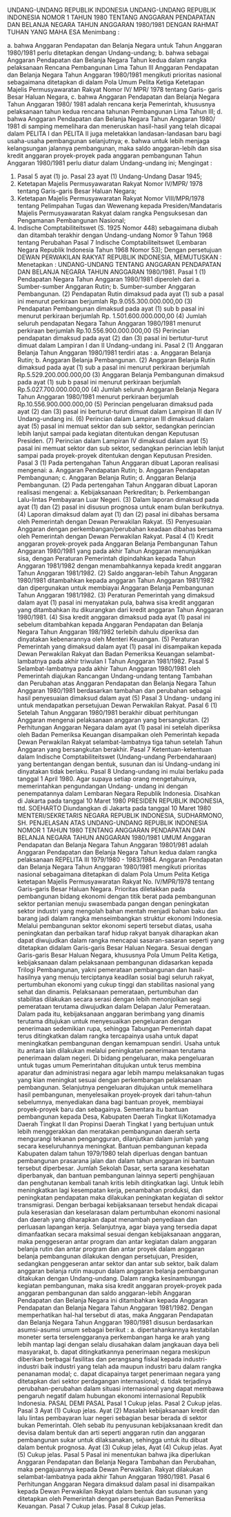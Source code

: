  UNDANG-UNDANG REPUBLIK INDONESIA UNDANG-UNDANG REPUBLIK INDONESIA NOMOR 1 TAHUN 1980 TENTANG ANGGARAN PENDAPATAN DAN BELANJA NEGARA TAHUN ANGGARAN 1980/1981
DENGAN RAHMAT TUHAN YANG MAHA ESA
Menimbang :

a. bahwa Anggaran Pendapatan dan Belanja Negara untuk Tahun Anggaran 1980/1981 perlu ditetapkan dengan Undang-undang;
b. bahwa sebagai Anggaran Pendapatan dan Belanja Negara Tahun kedua dalam rangka pelaksanaan Rencana Pembangunan Lima Tahun III Anggaran Pendapatan dan Belanja Negara Tahun Anggaran 1980/1981 mengikuti prioritas nasional sebagaimana ditetapkan di dalam Pola Umum Pelita Ketiga Ketetapan Majelis Permusyawaratan Rakyat Nomor IV/ MPR/ 1978 tentang Garis- garis Besar Haluan Negara, c. bahwa Anggaran Pendapatan dan Belanja Negara Tahun Anggaran 1980/ 1981 adalah rencana kerja Pemerintah, khususnya pelaksanaan tahun kedua rencana tahunan Pembangunan Lima Tahun III;
d. bahwa Anggaran Pendapatan dan Belanja Negara Tahun Anggaran 1980/ 1981 di samping memelihara dan meneruskan hasil-hasil yang telah dicapai dalam PELITA I dan PELITA II juga meletakkan landasan-landasan baru bagi usaha-usaha pembangunan selanjutnya;
e. bahwa untuk lebih menjaga kelangsungan jalannya pembangunan, maka saldo anggaran-lebih dan sisa kredit anggaran proyek-proyek pada anggaran pembangunan Tahun Anggaran 1980/1981 perlu diatur dalam Undang-undang ini;
Mengingat :

1. Pasal 5 ayat (1) jo. Pasal 23 ayat (1) Undang-Undang Dasar 1945;
2. Ketetapan Majelis Permusyawaratan Rakyat Nomor IV/MPR/ 1978 tentang Garis-garis Besar Haluan Negara;
3. Ketetapan Majelis Permusyawaratan Rakyat Nomor VIII/MPR/1978 tentang Pelimpahan Tugas dan Wewenang kepada Presiden/Mandataris Majelis Permusyawaratan Rakyat dalam rangka Pengsuksesan dan Pengamanan Pembangunan Nasional;
4. Indische Comptabiliteitswet (S. 1925 Nomor 448) sebagaimana diubah dan ditambah terakhir dengan Undang-undang Nomor 9 Tahun 1968 tentang Perubahan Pasal 7 Indische Comptabiliteitswet (Lembaran Negara Republik Indonesia Tahun 1968 Nomor 53); Dengan persetujuan DEWAN PERWAKILAN RAKYAT REPUBLIK INDONESIA,
MEMUTUSKAN :
 Menetapkan : UNDANG-UNDANG TENTANG ANGGARAN PENDAPATAN DAN BELANJA NEGARA TAHUN ANGGARAN 1980/1981.
Pasal 1
(1) Pendapatan Negara Tahun Anggaran 1980/1981 diperoleh dari a. Sumber-sumber Anggaran Rutin;
b. Sumber-sumber Anggaran Pembangunan.
(2) Pendapatan Rutin dimaksud pada ayat (1) sub a pasal ini menurut perkiraan berjumlah Rp.9.055.300.000.000,00 (3) Pendapatan Pembangunan dimaksud pada ayat (1) sub b pasal ini menurut perkiraan berjumlah Rp. 1.501.600.000.000,00 (4) Jumlah seluruh pendapatan Negara Tahun Anggaran 1980/1981 menurut perkiraan berjumlah Rp.10.556.900.000.000,00 (5) Perincian pendapatan dimaksud pada ayat (2) dan (3) pasal ini bertutur-turut dimuat dalam Lampiran I dan II Undang-undang ini.
Pasal 2
(1) Anggaran Belanja Tahun Anggaran 1980/1981 terdiri atas :
a. Anggaran Belanja Rutin;
b. Anggaran Belanja Pembangunan.
(2) Anggaran Belanja Rutin dimaksud pada ayat (1) sub a pasal ini menurut perkiraan berjumlah Rp.5.529.200.000.000,00 (3) Anggaran Belanja Pembangunan dimaksud pada ayat (1) sub b pasal ini menurut perkiraan berjumlah Rp.5.027.700.000.000,00 (4) Jumlah seluruh Anggaran Belanja Negara Tahun Anggaran 1980/1981 menurut perkiraan berjumlah Rp.10.556.900.000.000,00 (5) Perincian pengeluaran dimaksud pada ayat (2) dan (3) pasal ini berturut-turut dimuat dalam Lampiran III dan IV Undang-undang ini.
(6) Perincian dalam Lampiran III dimaksud dalam ayat (5) pasal ini memuat sektor dan sub sektor, sedangkan perincian lebih lanjut sampai pada kegiatan ditentukan dengan Keputusan Presiden.
(7) Perincian dalam Lampiran IV dimaksud dalam ayat (5) pasal ini memuat sektor dan sub sektor, sedangkan perincian lebih lanjut sampai pada proyek-proyek ditentukan dengan Keputusan Presiden.
Pasal 3
(1) Pada pertengahan Tahun Anggaran dibuat Laporan realisasi mengenai:
a. Anggaran Pendapatan Rutin;
b. Anggaran Pendapatan Pembangunan;
c. Anggaran Belanja Rutin;
d. Anggaran Belanja Pembangunan.
(2) Pada pertengahan Tahun Anggaran dibuat Laporan realisasi mengenai:
a. Kebijaksanaan Perkreditan;
b. Perkembangan Lalu-lintas Pembayaran Luar Negeri.
(3) Dalam laporan dimaksud pada ayat (1) dan (2) pasal ini disusun prognosa untuk enam bulan berikutnya.
(4) Laporan dimaksud dalam ayat (1) dan (2) pasal ini dibahas bersama oleh Pemerintah dengan Dewan Perwakilan Rakyat.
(5) Penyesuaian Anggaran dengan perkembangan/perubahan keadaan dibahas bersama oleh Pemerintah dengan Dewan Perwakilan Rakyat.
Pasal 4
(1) Kredit anggaran proyek-proyek pada Anggaran Belanja Pembangunan Tahun Anggaran 1980/1981 yang pada akhir Tahun Anggaran menunjukkan sisa, dengan Peraturan Pemerintah dipindahkan kepada Tahun Anggaran 1981/1982 dengan menambahkannya kepada kredit anggaran Tahun Anggaran 1981/1982.
(2) Saldo anggaran-lebih Tahun Anggaran 1980/1981 ditambahkan kepada anggaran Tahun Anggaran 1981/1982 dan dipergunakan untuk membiayai Anggaran Belanja Pembangunan Tahun Anggaran 1981/1982.
(3) Peraturan Pemerintah yang dimaksud dalam ayat (1) pasal ini menyatakan pula, bahwa sisa kredit anggaran yang ditambahkan itu dikurangkan dari kredit anggaran Tahun Anggaran 1980/1981.
(4) Sisa kredit anggaran dimaksud pada ayat (1) pasal ini sebelum ditambahkan kepada Anggaran Pendapatan dan Belanja Negara Tahun Anggaran 198/1982 terlebih dahulu diperiksa dan dinyatakan kebenarannya oleh Menteri Keuangan.
(5) Peraturan Pemerintah yang dimaksud dalam ayat (1) pasal ini disampaikan kepada Dewan Perwakilan Rakyat dan Badan Pemeriksa Keuangan selambat-lambatnya pada akhir triwulan I Tahun Anggaran 1981/1982.
Pasal 5
Selambat-lambatnya pada akhir Tahun Anggaran 1980/1981 oleh Pemerintah diajukan Rancangan Undang-undang tentang Tambahan dan Perubahan atas Anggaran Pendapatan dan Belanja Negara Tahun Anggaran 1980/1981 berdasarkan tambahan dan perubahan sebagai hasil penyesuaian dimaksud dalam ayat (5) Pasal 3 Undang- undang ini untuk mendapatkan persetujuan Dewan Perwakilan Rakyat.
Pasal 6
(1) Setelah Tahun Anggaran 1980/1981 berakhir dibuat perhitungan Anggaran mengenai pelaksanaan anggaran yang bersangkutan.
(2) Perhitungan Anggaran Negara dalam ayat (1) pasal ini setelah diperiksa oleh Badan Pemeriksa Keuangan disampaikan oleh Pemerintah kepada Dewan Perwakilan Rakyat selambat-lambatnya tiga tahun setelah Tahun Anggaran yang bersangkutan berakhir.
Pasal 7
Ketentuan-ketentuan dalam Indische Comptabiliteitswet (Undang-undang Perbendaharaan) yang bertentangan dengan bentuk, susunan dan isi Undang-undang ini dinyatakan tidak berlaku.
Pasal 8
Undang-undang ini mulai berlaku pada tanggal 1 April 1980. Agar supaya setiap orang mengetahuinya, memerintahkan pengundangan Undang- undang ini dengan penempatannya dalam Lembaran Negara Republik Indonesia. Disahkan di Jakarta pada tanggal 10 Maret 1980 PRESIDEN REPUBLIK INDONESIA, ttd. SOEHARTO Diundangkan di Jakarta pada tanggal 10 Maret 1980 MENTERI/SEKRETARIS NEGARA REPUBLIK INDONESIA, SUDHARMONO, SH. PENJELASAN ATAS UNDANG-UNDANG REPUBLIK INDONESIA NOMOR 1 TAHUN 1980 TENTANG ANGGARAN PENDAPATAN DAN BELANJA NEGARA TAHUN ANGGARAN 1980/1981 UMUM Anggaran Pendapatan dan Belanja Negara Tahun Anggaran 19801/981 adalah Anggaran Pendapatan dan Belanja Negara Tahun kedua dalam rangka pelaksanaan REPELITA III 1979/1980 - 1983/1984. Anggaran Pendapatan dan Belanja Negara Tahun Anggaran 1980/1981 mengikuti prioritas nasional sebagaimana ditetapkan di dalam Pola Umum Pelita Ketiga ketetapan Majelis Permusyawaratan Rakyat No. IV/MPR/1978 tentang Garis-garis Besar Haluan Negara. Prioritas diletakkan pada pembangunan bidang ekonomi dengan titik berat pada pembangunan sektor pertanian menuju swasembada pangan dengan peningkatan sektor industri yang mengolah bahan mentah menjadi bahan baku dan barang jadi dalam rangka menseimbangkan struktur ekonomi Indonesia. Melalui pembangunan sektor ekonomi seperti tersebut diatas, usaha peningkatan dan perbaikan taraf hidup rakyat banyak diharapkan akan dapat diwujudkan dalam rangka mencapai sasaran-sasaran seperti yang ditetapkan didalam Garis-garis Besar Haluan Negara. Sesuai dengan Garis-garis Besar Haluan Negara, khususnya Pola Umum Pelita Ketiga, kebijaksanaan dalam pelaksanaan pembangunan didasarkan kepada Trilogi Pembangunan, yakni pemerataan pembangunan dan hasil-hasilnya yang menuju terciptanya keadilan sosial bagi seluruh rakyat, pertumbuhan ekonomi yang cukup tinggi dan stabilitas nasional yang sehat dan dinamis. Pelaksanaan pemerataan, pertumbuhan dan stabilitas dilakukan secara serasi dengan lebih menonjolkan segi pemerataan terutama diwujudkan dalam Delapan Jalur Pemerataan. Dalam pada itu, kebijaksanaan anggaran berimbang yang dinamis terutama ditujukan untuk menyesuaikan pengeluaran dengan penerimaan sedemikian rupa, sehingga Tabungan Pemerintah dapat terus ditingkatkan dalam rangka tercapainya usaha untuk dapat meningkatkan pembangunan dengan kemampuan sendiri. Usaha untuk itu antara lain dilakukan melalui peningkatan penerimaan terutama penerimaan dalam negeri. Di bidang pengeluaran, maka pengeluaran untuk tugas umum Pemerintahan ditujukan untuk terus membina aparatur dan administrasi negara agar lebih mampu melaksanakan tugas yang kian meningkat sesuai dengan perkembangan pelaksanaan pembangunan. Selanjutnya pengeluaran ditujukan untuk memelihara hasil pembangunan, menyelesaikan proyek-proyek dari tahun-tahun sebelumnya, menyediakan dana bagi bantuan proyek, membiayai proyek-proyek baru dan sebagainya. Sementara itu bantuan pembangunan kepada Desa, Kabupaten Daerah Tingkat II/Kotamadya Daerah Tingkat II dan Propinsi Daerah Tingkat I yang bertujuan untuk lebih menggerakkan dan meratakan pembangunan daerah serta mengurangi tekanan pengangguran, dilanjutkan dalam jumlah yang secara keseluruhannya meningkat. Bantuan pembangunan kepada Kabupaten dalam tahun 1979/1980 telah diperluas dengan bantuan pembangunan prasarana jalan dan dalam tahun anggaran ini bantuan tersebut diperbesar. Jumlah Sekolah Dasar, serta sarana kesehatan diperbanyak, dan bantuan pembangunan lainnya seperti penghijauan dan penghutanan kembali tanah kritis lebih ditingkatkan lagi. Untuk lebih meningkatkan lagi kesempatan kerja, penambahan produksi, dan peningkatan pendapatan maka dilakukan peningkatan kegiatan di sektor transmigrasi. Dengan berbagai kebijaksanaan tersebut hendak dicapai pula keserasian dan keselarasan dalam pertumbuhan ekonomi nasional dan daerah yang diharapkan dapat menambah penyediaan dan perluasan lapangan kerja. Selanjutnya, agar biaya yang tersedia dapat dimanfaatkan secara maksimal sesuai dengan kebijaksanaan anggaran, maka penggeseran antar program dan antar kegiatan dalam anggaran belanja rutin dan antar program dan antar proyek dalam anggaran belanja pembangunan dilakukan dengan persetujuan, Presiden, sedangkan penggeseran antar sektor dan antar sub sektor, baik dalam anggaran belanja rutin maupun dalam anggaran belanja pembangunan ditakukan dengan Undang-undang. Dalam rangka kesinambungan kegiatan pembangunan, maka sisa kredit anggaran proyek-proyek pada anggaran pembangunan dan saldo anggaran-lebih Anggaran Pendapatan dan Belanja Negara ini ditambahkan kepada Anggaran Pendapatan dan Belanja Negara Tahun Anggaran 1981/1982. Dengan memperhatikan hal-hal tersebut di atas, maka Anggaran Pendapatan dan Belanja Negara Tahun Anggaran 1980/1981 disusun berdasarkan asumsi-asumsi umum sebagai berikut :
a. dipertahankannya kestabilan moneter serta terselenggaranya perkembangan harga ke arah yang lebih mantap lagi dengan selalu diusahakan dalam jangkauan daya beli masyarakat, b. dapat ditingkatkannya penerimaan negara meskipun diberikan berbagai fasilitas dan perangsang fiskal kepada industri-industri baik industri yang telah ada maupun industri baru dalam rangka penanaman modal;
c. dapat dicapainya target penerimaan negara yang ditetapkan dari sektor perdagangan internasional;
d. tidak terjadinya perubahan-perubahan dalam situasi internasional yang dapat membawa pengaruh negatif dalam hubungan ekonomi internasional Republik Indonesia. PASAL DEMI PASAL
Pasal 1
Cukup jelas.
Pasal 2
Cukup jelas.
Pasal 3
Ayat (1) Cukup jelas. Ayat (2) Masalah kebijaksanaan kredit dan lalu lintas pembayaran luar negeri sebagian besar berada di sektor bukan Pemerintah. Oleh sebab itu penyusunan kebijaksanaan kredit dan devisa dalam bentuk dan arti seperti anggaran rutin dan anggaran pembangunan sukar untuk dilaksanakan, sehingga untuk itu dibuat dalam bentuk prognosa. Ayat (3) Cukup jelas, Ayat (4) Cukup jelas. Ayat (5) Cukup jelas.
Pasal 5
Pasal ini menentukan bahwa jika diperlukan Anggaran Pendapatan dan Belanja Negara Tambahan dan Perubahan, maka pengajuannya kepada Dewan Perwakilan. Rakyat dilakukan selambat-lambatnya pada akhir Tahun Anggaran 1980/1981.
Pasal 6
Perhitungan Anggaran Negara dimaksud dalam pasal ini disampaikan kepada Dewan Perwakilan Rakyat dalam bentuk dan susunan yang ditetapkan oleh Pemerintah dengan persetujuan Badan Pemeriksa Keuangan.
Pasal 7
Cukup jelas.
Pasal 8
Cukup jelas.